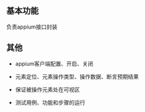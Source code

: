 ## 基本功能

负责appium接口封装

## 其他

- appium客户端配置、开启、关闭

- 元素定位、元素操作类型、操作数据、断言预期结果

- 保证被操作元素处在可视区

- 测试用例、功能和步骤的运行
